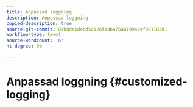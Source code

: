 ```yaml
---
title: Anpassad loggning
description: Anpassad loggning
copied-description: true
source-git-commit: 89bdda1d4bd5c126f19ba75a819942df901183d1
workflow-type: tm+mt
source-wordcount: '6'
ht-degree: 0%

---
```



# Anpassad loggning {#customized-logging}
